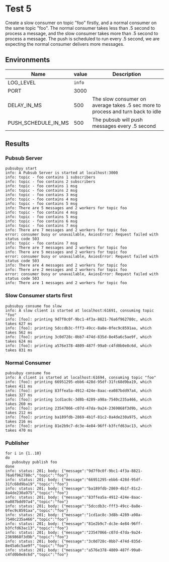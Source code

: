 # Test 5
Create a slow consumer on topic "foo" firstly, and a normal consumer on the same topic "foo". 
The normal consumer takes less than .5 second to process a message, and the slow consumer takes more than .5 second to process a message. 
The push is scheduled to run every .5 second, we are expecting the normal consumer delivers more messages. 

## Environments
| Name | value | Description|
| --- | ----| --------- |
| LOG_LEVEL | `info` | 
| PORT | 3000 |  |
| DELAY_IN_MS | 500 | The slow consumer on average takes .5 sec more to process and turn back to idle |
| PUSH_SCHEDULE_IN_MS | 500 | The pubsub will push messages every .5 second |

## Results
### Pubsub Server
```
pubsubyy start
info: A Pubsub Server is started at localhost:3000
info: topic - foo contains 1 subscribers
info: topic - foo contains 2 subscribers
info: topic - foo contains 1 msg
info: topic - foo contains 2 msg
info: topic - foo contains 3 msg
info: topic - foo contains 4 msg
info: topic - foo contains 5 msg
info: There are 5 messages and 2 workers for topic foo
info: topic - foo contains 4 msg
info: topic - foo contains 5 msg
info: topic - foo contains 6 msg
info: topic - foo contains 7 msg
info: There are 7 messages and 2 workers for topic foo
error: consumer busy or unavailable, AxiosError: Request failed with status code 503
info: topic - foo contains 7 msg
info: There are 7 messages and 2 workers for topic foo
info: There are 5 messages and 2 workers for topic foo
error: consumer busy or unavailable, AxiosError: Request failed with status code 503
info: There are 4 messages and 2 workers for topic foo
info: There are 2 messages and 2 workers for topic foo
error: consumer busy or unavailable, AxiosError: Request failed with status code 503
info: There are 1 messages and 2 workers for topic foo
```

### Slow Consumer starts first
```
pubsubyy consume foo slow
info: A slow client is started at localhost:61691, consuming topic "foo"
info: [foo]: printing 9d7f0c0f-9bc1-4f3a-8821-76a6f962780c, which takes 627 ms
info: [foo]: printing 5dccdb3c-fff3-49cc-8a8e-0fec9c8591aa, which takes 562 ms
info: [foo]: printing 3c0d728c-0bb7-474d-835d-8e45a6c5ae9f, which takes 624 ms
info: [foo]: printing a576e378-4809-487f-99a0-c4fd0b0e8c6d, which takes 831 ms
```

### Normal Consumer
```
pubsubyy consume foo
info: A client is started at localhost:61694, consuming topic "foo"
info: [foo]: printing 66951295-ebb6-428d-95df-31fc68d9ba19, which takes 411 ms
info: [foo]: printing 83ffea5a-4912-424e-8aac-ea087bdd97a4, which takes 327 ms
info: [foo]: printing 1cd1ac8c-3d8b-4289-a98a-7540c235a466, which takes 260 ms
info: [foo]: printing 23547066-c07d-47da-9a24-2369868f3d9b, which takes 212 ms
info: [foo]: printing ba189fdb-2869-4b1f-81c2-8a4de230a975, which takes 216 ms
info: [foo]: printing 81e2b9c7-dc3e-4e84-96ff-b3fcfd63ac13, which takes 470 ms
```

### Publisher
```
for i in {1..10}
do
   pubsubyy publish foo
done
info: status: 201; body: {"message":"9d7f0c0f-9bc1-4f3a-8821-76a6f962780c","topic":"foo"}
info: status: 201; body: {"message":"66951295-ebb6-428d-95df-31fc68d9ba19","topic":"foo"}
info: status: 201; body: {"message":"ba189fdb-2869-4b1f-81c2-8a4de230a975","topic":"foo"}
info: status: 201; body: {"message":"83ffea5a-4912-424e-8aac-ea087bdd97a4","topic":"foo"}
info: status: 201; body: {"message":"5dccdb3c-fff3-49cc-8a8e-0fec9c8591aa","topic":"foo"}
info: status: 201; body: {"message":"1cd1ac8c-3d8b-4289-a98a-7540c235a466","topic":"foo"}
info: status: 201; body: {"message":"81e2b9c7-dc3e-4e84-96ff-b3fcfd63ac13","topic":"foo"}
info: status: 201; body: {"message":"23547066-c07d-47da-9a24-2369868f3d9b","topic":"foo"}
info: status: 201; body: {"message":"3c0d728c-0bb7-474d-835d-8e45a6c5ae9f","topic":"foo"}
info: status: 201; body: {"message":"a576e378-4809-487f-99a0-c4fd0b0e8c6d","topic":"foo"}
```

